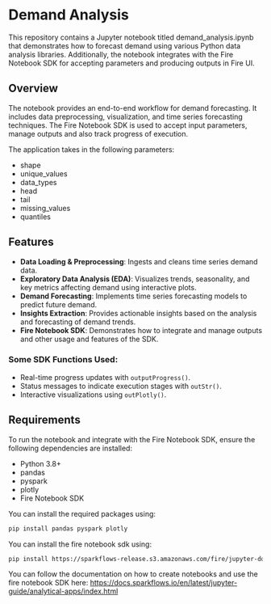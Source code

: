 # Demand Analysis

This repository contains a Jupyter notebook titled demand_analysis.ipynb that demonstrates how to forecast demand using various Python data analysis libraries. Additionally, the notebook integrates with the Fire Notebook SDK for accepting parameters and producing outputs in Fire UI.


## Overview

The notebook provides an end-to-end workflow for demand forecasting. It includes data preprocessing, visualization, and time series forecasting techniques. The Fire Notebook SDK is used to accept input parameters, manage outputs and also track progress of execution.

The application takes in the following parameters:
- shape
- unique_values
- data_types
- head
- tail
- missing_values
- quantiles

## Features
- **Data Loading & Preprocessing**: Ingests and cleans time series demand data.
- **Exploratory Data Analysis (EDA)**: Visualizes trends, seasonality, and key metrics affecting demand using interactive plots.
- **Demand Forecasting**: Implements time series forecasting models to predict future demand.
- **Insights Extraction**: Provides actionable insights based on the analysis and forecasting of demand trends.
- **Fire Notebook SDK**: Demonstrates how to integrate and manage outputs and other usage and features of the SDK.

### Some SDK Functions Used:

- Real-time progress updates with `outputProgress()`.
- Status messages to indicate execution stages with `outStr()`.
- Interactive visualizations using `outPlotly()`.

## Requirements

To run the notebook and integrate with the Fire Notebook SDK, ensure the following dependencies are installed:

- Python 3.8+
- pandas
- pyspark
- plotly
- Fire Notebook SDK

You can install the required packages using:

```bash
pip install pandas pyspark plotly
```
You can install the fire notebook sdk using:
```bash
pip install https://sparkflows-release.s3.amazonaws.com/fire/jupyter-docker/firenotebookwheel/fire_notebook-3.1.0-py3-none-any.whl
```

You can follow the documentation on how to create notebooks and use the fire notebook SDK here: 
https://docs.sparkflows.io/en/latest/jupyter-guide/analytical-apps/index.html

